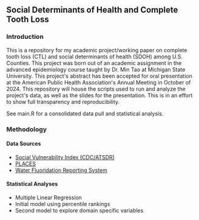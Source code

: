 ## Social Determinants of Health and Complete Tooth Loss

### Introduction

This is a repository for my academic project/working paper on complete tooth loss (CTL) and social determinants of health (SDOH) among U.S. Counties. This project was born out of an academic assignment in the advanced epidemiology course taught by Dr. Min Tao at Michigan State University. This project's abstract has been accepted for oral presentation at the American Public Health Association's Annual Meeting in October of 2024. This repository will house the scripts used to run and analyze the project's data, as well as the slides for the presentation. This is in an effort to show full transparency and reproducibility.

See main.R for a consolidated data pull and statistical analysis.

### Methodology

#### Data Sources

-   [Social Vulnerability Index (CDC/ATSDR)](https://www.atsdr.cdc.gov/placeandhealth/svi/index.html)
-   [PLACES](https://www.cdc.gov/places/index.html)
-   [Water Fluoridation Reporting System](https://www.cdc.gov/oral-health-data-systems/about/index.html)

#### Statistical Analyses

-   Multiple Linear Regression
-   Initial model using percentile rankings
-   Second model to explore domain specific variables

